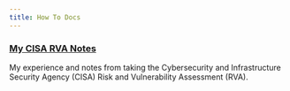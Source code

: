 ```yaml
---
title: How To Docs
---
```

### [My CISA RVA Notes](./cisa)
My experience and notes from taking the Cybersecurity and Infrastructure Security Agency (CISA) Risk and Vulnerability Assessment (RVA).

